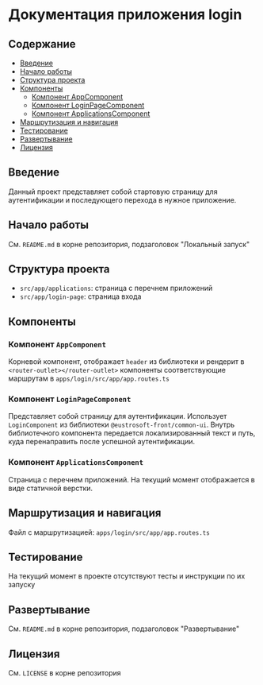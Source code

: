 # Документация приложения login

## Содержание

- [Введение](#введение)
- [Начало работы](#начало-работы)
- [Структура проекта](#структура-проекта)
- [Компоненты](#компоненты)
  - [Компонент AppComponent](#компонент-appcomponent)
  - [Компонент LoginPageComponent](#компонент-loginpagecomponent)
  - [Компонент ApplicationsComponent](#компонент-applicationscomponent)
- [Маршрутизация и навигация](#маршрутизация-и-навигация)
- [Тестирование](#тестирование)
- [Развертывание](#развертывание)
- [Лицензия](#лицензия)

## Введение

Данный проект представляет собой стартовую страницу для аутентификации и последующего перехода в нужное приложение.

## Начало работы

См. `README.md` в корне репозитория, подзаголовок "Локальный запуск"

## Структура проекта

- `src/app/applications`: страница с перечнем приложений
- `src/app/login-page`: страница входа

## Компоненты

### Компонент `AppComponent`

Корневой компонент, отображает `header` из библиотеки и рендерит в `<router-outlet></router-outlet>`
компоненты соответствующие маршрутам в `apps/login/src/app/app.routes.ts`

### Компонент `LoginPageComponent`

Представляет собой страницу для аутентификации. Использует `LoginComponent` из библиотеки `@eustrosoft-front/common-ui`.
Внутрь библиотечного компонента передается локализированный текст и путь, куда перенаправить после успешной аутентификации.

### Компонент `ApplicationsComponent`

Страница с перечнем приложений. На текущий момент отображается в виде статичной верстки.

## Маршрутизация и навигация

Файл с маршрутизацией: `apps/login/src/app/app.routes.ts`

## Тестирование

На текущий момент в проекте отсутствуют тесты и инструкции по их запуску

## Развертывание

См. `README.md` в корне репозитория, подзаголовок "Развертывание"

## Лицензия

См. `LICENSE` в корне репозитория
